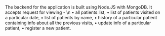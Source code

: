 The backend for the application is built using Node.JS with MongoDB.
It accepts request for viewing - \n
• all patients list, 
• list of patients visited on a particular date,
• list of patients by name,
• history of a particular patient containing info about all the previous visits,
• update info of a particular patient,
• register a new patient.
